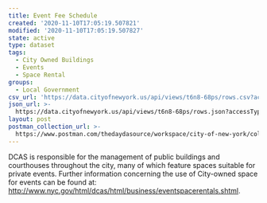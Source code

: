 ```yaml
---
title: Event Fee Schedule
created: '2020-11-10T17:05:19.507821'
modified: '2020-11-10T17:05:19.507827'
state: active
type: dataset
tags:
  - City Owned Buildings
  - Events
  - Space Rental
groups:
  - Local Government
csv_url: 'https://data.cityofnewyork.us/api/views/t6n8-68ps/rows.csv?accessType=DOWNLOAD'
json_url: >-
  https://data.cityofnewyork.us/api/views/t6n8-68ps/rows.json?accessType=DOWNLOAD
layout: post
postman_collection_url: >-
  https://www.postman.com/thedaydasource/workspace/city-of-new-york/collection/15909983-b3ca209a-0236-4230-94af-a8277ac07915
---
```

DCAS is responsible for the management of public buildings and courthouses throughout the city, many of which feature spaces suitable for private events.  Further information concerning the use of City-owned space for events can be found at: http://www.nyc.gov/html/dcas/html/business/eventspacerentals.shtml.
